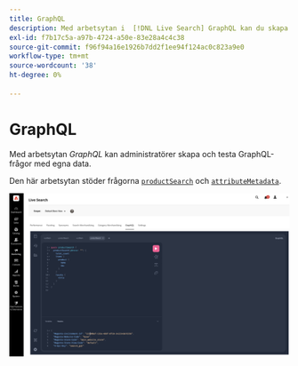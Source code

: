 ```yaml
---
title: GraphQL
description: Med arbetsytan i  [!DNL Live Search] GraphQL kan du skapa frågor med dina livedata.
exl-id: f7b17c5a-a97b-4724-a50e-83e28a4c4c38
source-git-commit: f96f94a16e1926b7dd2f1ee94f124ac0c823a9e0
workflow-type: tm+mt
source-wordcount: '38'
ht-degree: 0%

---
```


# GraphQL

Med arbetsytan *GraphQL* kan administratörer skapa och testa GraphQL-frågor med egna data.

Den här arbetsytan stöder frågorna [`productSearch`](https://developer.adobe.com/commerce/services/graphql/live-search/product-search/) och [`attributeMetadata`](https://developer.adobe.com/commerce/services/graphql/live-search/attribute-metadata/).

![GraphQL-arbetsyta](assets/graphql.png)
